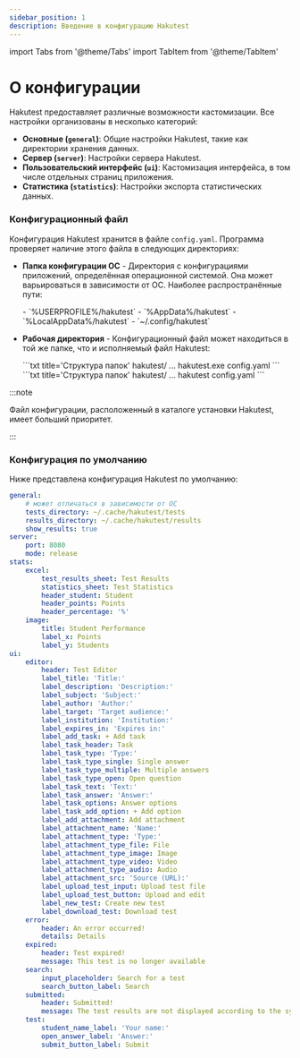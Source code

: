 ```yaml
---
sidebar_position: 1
description: Введение в конфигурацию Hakutest
---
```


import Tabs from '@theme/Tabs'
import TabItem from '@theme/TabItem'

# О конфигурации

Hakutest предоставляет различные возможности кастомизации. Все настройки организованы в несколько категорий:

-   **Основные (`general`)**: Общие настройки Hakutest, такие как директории хранения данных.
-   **Сервер (`server`)**: Настройки сервера Hakutest.
-   **Пользовательский интерфейс (`ui`)**: Кастомизация интерфейса, в том числе отдельных страниц приложения.
-   **Статистика (`statistics`)**: Настройки экспорта статистических данных.

### Конфигурационный файл

Конфигурация Hakutest хранится в файле `config.yaml`. Программа проверяет наличие этого файла в следующих директориях:

-   **Папка конфигурации ОС** - Директория с конфигурациями приложений, определённая операционной системой. Она может варьироваться в зависимости от ОС. Наиболее распространённые пути:

    <Tabs>
        <TabItem value="windows" label="Windows" default>
            -   `%USERPROFILE%/hakutest`
            -   `%AppData%/hakutest`
            -   `%LocalAppData%/hakutest`
        </TabItem>
        <TabItem value="unix" label="Linux/macOS">
            -   `~/.config/hakutest`
        </TabItem>
    </Tabs>

-   **Рабочая директория** - Конфигурационный файл может находиться в той же папке, что и исполняемый файл Hakutest:

    <Tabs>
        <TabItem value="windows" label="Windows" default>
            ```txt title='Структура папок'
            hakutest/
                ...
                hakutest.exe
                config.yaml
            ```
        </TabItem>
        <TabItem value="unix" label="Linux/macOS">
            ```txt title='Структура папок'
            hakutest/
                ...
                hakutest
                config.yaml
            ```
        </TabItem>
    </Tabs>

:::note

Файл конфигурации, расположенный в каталоге установки Hakutest, имеет больший приоритет.

:::

### Конфигурация по умолчанию

Ниже представлена конфигурация Hakutest по умолчанию:

```yaml title='config.yaml'
general:
    # может отличаться в зависимости от ОС
    tests_directory: ~/.cache/hakutest/tests
    results_directory: ~/.cache/hakutest/results
    show_results: true
server:
    port: 8080
    mode: release
stats:
    excel:
        test_results_sheet: Test Results
        statistics_sheet: Test Statistics
        header_student: Student
        header_points: Points
        header_percentage: '%'
    image:
        title: Student Performance
        label_x: Points
        label_y: Students
ui:
    editor:
        header: Test Editor
        label_title: 'Title:'
        label_description: 'Description:'
        label_subject: 'Subject:'
        label_author: 'Author:'
        label_target: 'Target audience:'
        label_institution: 'Institution:'
        label_expires_in: 'Expires in:'
        label_add_task: + Add task
        label_task_header: Task
        label_task_type: 'Type:'
        label_task_type_single: Single answer
        label_task_type_multiple: Multiple answers
        label_task_type_open: Open question
        label_task_text: 'Text:'
        label_task_answer: 'Answer:'
        label_task_options: Answer options
        label_task_add_option: + Add option
        label_add_attachment: Add attachment
        label_attachment_name: 'Name:'
        label_attachment_type: 'Type:'
        label_attachment_type_file: File
        label_attachment_type_image: Image
        label_attachment_type_video: Video
        label_attachment_type_audio: Audio
        label_attachment_src: 'Source (URL):'
        label_upload_test_input: Upload test file
        label_upload_test_button: Upload and edit
        label_new_test: Create new test
        label_download_test: Download test
    error:
        header: An error occurred!
        details: Details
    expired:
        header: Test expired!
        message: This test is no longer available
    search:
        input_placeholder: Search for a test
        search_button_label: Search
    submitted:
        header: Submitted!
        message: The test results are not displayed according to the system settings
    test:
        student_name_label: 'Your name:'
        open_answer_label: 'Answer:'
        submit_button_label: Submit
```
